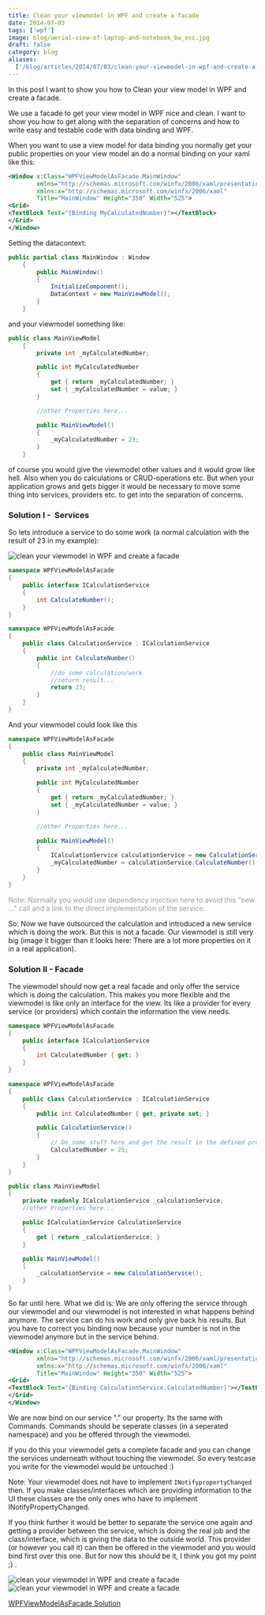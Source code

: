 ```yaml
---
title: Clean your viewmodel in WPF and create a facade
date: 2014-07-03
tags: ['wpf']
image: blog/aerial-view-of-laptop-and-notebook_bw_osc.jpg
draft: false
category: blog
aliases:
  ['/blog/articles/2014/07/03/clean-your-viewmodel-in-wpf-and-create-a-facade/']
---
```


In this post I want to show you how to Clean your view model in WPF and create a facade.

We use a facade to get your view model in WPF nice and clean. I want to show you how to get along with the separation of concerns and how to write easy and testable code with data binding and WPF.

When you want to use a view model for data binding you normally get your public properties on your view model an do a normal binding on your xaml like this:

```xml
<Window x:Class="WPFViewModelAsFacade.MainWindow"
        xmlns="http://schemas.microsoft.com/winfx/2006/xaml/presentation"
        xmlns:x="http://schemas.microsoft.com/winfx/2006/xaml"
        Title="MainWindow" Height="350" Width="525">
<Grid>
<TextBlock Text="{Binding MyCalculatedNumber}"></TextBlock>
</Grid>
</Window>
```

Setting the datacontext:

```csharp
public partial class MainWindow : Window
    {
        public MainWindow()
        {
            InitializeComponent();
            DataContext = new MainViewModel();
        }
    }
```

and your viewmodel something like:

```csharp
public class MainViewModel
    {
        private int _myCalculatedNumber;

        public int MyCalculatedNumber
        {
            get { return _myCalculatedNumber; }
            set { _myCalculatedNumber = value; }
        }

        //other Properties here...

        public MainViewModel()
        {
            _myCalculatedNumber = 23;
        }
    }
```

of course you would give the viewmodel other values and it would grow like hell. Also when you do calculations or CRUD-operations etc. But when your application grows and gets bigger it would be necessary to move some thing into services, providers etc. to get into the separation of concerns.

### Solution I -  Services

So lets introduce a service to do some work (a normal calculation with the result of 23 in my example):

![clean your viewmodel in WPF and create a facade](https://offeringsolutionscdn.blob.core.windows.net/$web/img/articles/2014-07-03/1.jpg)

```csharp
namespace WPFViewModelAsFacade
{
    public interface ICalculationService
    {
        int CalculateNumber();
    }
}
```

```csharp
namespace WPFViewModelAsFacade
{
    public class CalculationService : ICalculationService
    {
        public int CalculateNumber()
        {
            //do some calculation/work
            //return result...
            return 23;
        }
    }
}
```

And your viewmodel could look like this

```csharp
namespace WPFViewModelAsFacade
{
    public class MainViewModel
    {
        private int _myCalculatedNumber;

        public int MyCalculatedNumber
        {
            get { return _myCalculatedNumber; }
            set { _myCalculatedNumber = value; }
        }

        //other Properties here...

        public MainViewModel()
        {
            ICalculationService calculationService = new CalculationService();
            _myCalculatedNumber = calculationService.CalculateNumber();
        }
    }
}
```

<span style="color: #999999;">Note: Normally you would use dependency injection here to avoid this "new ..." call and a link to the direct implementation of the service.</span>

So: Now we have outsourced the calculation and introduced a new service which is doing the work. But this is not a facade. Our viewmodel is still very big (image it bigger than it looks here: There are a lot more properties on it in a real application).

### Solution II - Facade

The viewmodel should now get a real facade and only offer the service which is doing the calculation. This makes you more flexible and the viewmodel is like only an interface for the view. Its like a provider for every service (or providers) which contain the information the view needs.

```csharp
namespace WPFViewModelAsFacade
{
    public interface ICalculationService
    {
        int CalculatedNumber { get; }
    }
}
```

```csharp
namespace WPFViewModelAsFacade
{
    public class CalculationService : ICalculationService
    {
        public int CalculatedNumber { get; private set; }

        public CalculationService()
        {
            // Do some stuff here and get the result in the defined property
            CalculatedNumber = 25;
        }
    }
}
```

```csharp
public class MainViewModel
{
    private readonly ICalculationService _calculationService;
    //other Properties here...

    public ICalculationService CalculationService
    {
        get { return _calculationService; }
    }

    public MainViewModel()
    {
        _calculationService = new CalculationService();
    }
}
```

So far until here. What we did is: We are only offering the service through our viewmodel and our viewmodel is not interested in what happens behind anymore. The service can do his work and only give back his results. But you have to correct you binding now because your number is not in the viewmodel anymore but in the service behind.

```xml
<Window x:Class="WPFViewModelAsFacade.MainWindow"
        xmlns="http://schemas.microsoft.com/winfx/2006/xaml/presentation"
        xmlns:x="http://schemas.microsoft.com/winfx/2006/xaml"
        Title="MainWindow" Height="350" Width="525">
<Grid>
<TextBlock Text="{Binding CalculationService.CalculatedNumber}"></TextBlock>
</Grid>
</Window>
```

We are now bind on our service "." our property. Its the same with Commands. Commands should be seperate classes (in a seperated namespace) and you be offered through the viewmodel.

If you do this your viewmodel gets a complete facade and you can change the services underneath without touching the viewmodel. So every testcase you write for the viewmodel would be untouched :)

Note: Your viewmodel does not have to implement `INotifypropertyChanged` then. If you make classes/interfaces which are providing information to the UI these classes are the only ones who have to implement INotifyPropertyChanged.

If you think further it would be better to separate the service one again and getting a provider between the service, which is doing the real job and the class/interface, which is giving the data to the outside world. This provider (or however you call it) can then be offered in the viewmodel and you would bind first over this one. But for now this should be it, I think you got my point ;) .

![clean your viewmodel in WPF and create a facade](https://offeringsolutionscdn.blob.core.windows.net/$web/img/articles/2014-07-03/2.jpg)
![clean your viewmodel in WPF and create a facade](https://offeringsolutionscdn.blob.core.windows.net/$web/img/articles/2014-07-03/Facade.jpg)

[WPFViewModelAsFacade Solution](https://offeringsolutionscdn.blob.core.windows.net/$web/img/articles/2014-07-03/WpfViewModelAsFacade.zip)

```

```
